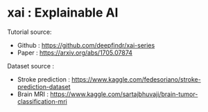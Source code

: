 # xai : Explainable AI

Tutorial source: 
  * Github : https://github.com/deepfindr/xai-series
  * Paper : https://arxiv.org/abs/1705.07874

Dataset source :

  * Stroke prediction : https://www.kaggle.com/fedesoriano/stroke-prediction-dataset
  * Brain MRI : https://www.kaggle.com/sartajbhuvaji/brain-tumor-classification-mri
